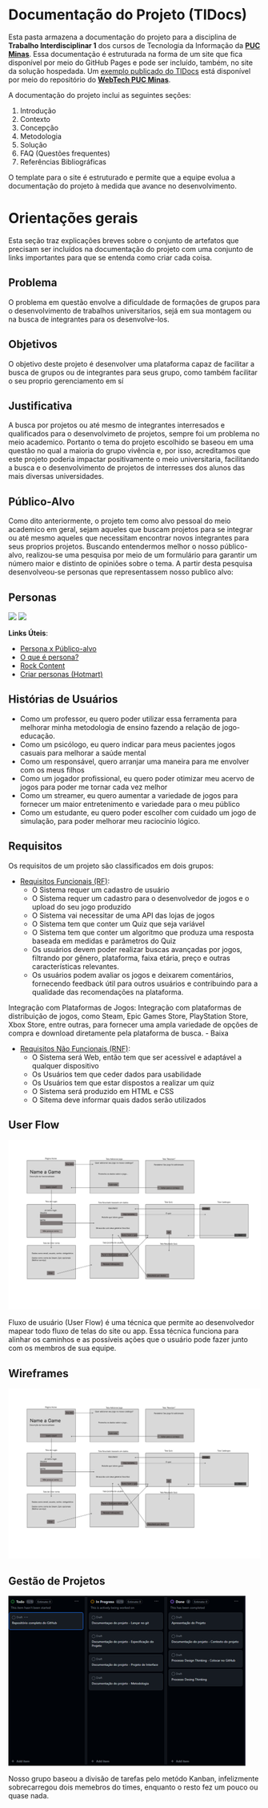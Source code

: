 # Documentação do Projeto (TIDocs)

Esta pasta armazena a documentação do projeto para a disciplina de **Trabalho Interdisciplinar 1** dos cursos de Tecnologia da Informação da **[PUC Minas](https://pucminas.br)**. Essa documentação é estruturada na forma de um site que fica disponível por meio do GitHub Pages e pode ser incluído, também, no site da solução hospedada. Um [exemplo publicado do TIDocs](https://webtech-puc-minas.github.io/ti1-template/) está disponível por meio do repositório do **[WebTech PUC Minas](https://github.com/webtech-pucminas)**.

A documentação do projeto inclui as seguintes seções:

1. Introdução
2. Contexto
3. Concepção
4. Metodologia
5. Solução
6. FAQ (Questões frequentes)
7. Referências Bibliográficas

O template para o site é estruturado e permite que a equipe evolua a documentação do projeto à medida que avance no desenvolvimento.

# Orientações gerais

Esta seção traz explicações breves sobre o conjunto de artefatos que precisam ser incluídos na documentação do projeto com uma conjunto de links importantes para que se entenda como criar cada coisa. 

## Problema

O problema em questão envolve a dificuldade de formações de grupos para o desenvolvimento de trabalhos universitarios, sejá em sua montagem ou na busca de integrantes para os desenvolve-los.

## Objetivos

O objetivo deste projeto é desenvolver uma plataforma capaz de facilitar a busca de grupos ou de integrantes para seus grupo, como também facilitar o seu proprio gerenciamento em sí


## Justificativa

A busca por projetos ou até mesmo de integrantes interresados e qualificados para o desenvolvimeto de projetos, sempre foi um problema no meio academico. Portanto o tema do projeto escolhido se baseou em uma questão no qual a maioria do grupo vivência e, por isso, acreditamos que este projeto poderia impactar positivamente o meio universitaria, facilitando a busca e o desenvolvimento de projetos de interresses dos alunos das mais diversas universidades.

## Público-Alvo

Como dito anteriormente, o projeto tem como alvo pessoal do meio academico em geral, sejam aqueles que buscam projetos para se integrar ou até mesmo aqueles que necessitam encontrar novos integrantes para seus proprios projetos.
Buscando entendermos melhor o nosso público-alvo, realizou-se uma pesquisa por meio de um formulário para garantir um número maior e distinto de opiniões sobre o tema. A partir desta pesquisa desenvolveou-se personas que representassem nosso publico alvo:
<br>


## Personas
<img src="/docs/assets/images/Persona1">
<img src="/docs/assets/images/Persona2">


**Links Úteis**:

- [Persona x Público-alvo](https://flammo.com.br/blog/persona-e-publico-alvo-qual-a-diferenca/)
- [O que é persona?](https://resultadosdigitais.com.br/blog/persona-o-que-e/)
- [Rock Content](https://rockcontent.com/blog/personas/)
- [Criar personas (Hotmart)](https://blog.hotmart.com/pt-br/como-criar-persona-negocio/)

## Histórias de Usuários
* Como um professor, eu quero poder utilizar essa ferramenta para melhorar minha metodologia de ensino fazendo a relação de jogo-educação.
* Como um psicólogo, eu quero indicar para meus pacientes jogos casuais para melhorar a saúde mental
* Como um responsável, quero arranjar uma maneira para me envolver com os meus filhos
* Como um jogador profissional, eu quero poder otimizar meu acervo de jogos para poder me tornar cada vez melhor
* Como um streamer, eu quero aumentar a variedade de jogos para fornecer um maior entretenimento e variedade para o meu público
* Como um estudante, eu quero poder escolher com cuidado um jogo de simulação, para poder melhorar meu raciocínio lógico.

## Requisitos

Os requisitos de um projeto são classificados em dois grupos:

- [Requisitos Funcionais (RF)](https://pt.wikipedia.org/wiki/Requisito_funcional):
  * O Sistema requer um cadastro de usuário
  * O Sistema requer um cadastro para o desenvolvedor de jogos e o upload do seu jogo produzido
  * O Sistema vai necessitar de uma API das lojas de jogos
  * O Sistema tem que conter um Quiz que seja variável
  * O Sistema tem que conter um algoritmo que produza uma resposta baseada em medidas e parâmetros do Quiz
  * Os usuários devem poder realizar buscas avançadas por jogos, filtrando por gênero, plataforma, faixa etária, preço e outras características relevantes.  
  * Os usuários podem avaliar os jogos e deixarem comentários, fornecendo feedback útil para outros usuários e contribuindo para a qualidade das recomendações na plataforma.

Integração com Plataformas de Jogos: Integração com plataformas de distribuição de jogos, como Steam, Epic Games Store, PlayStation Store, Xbox Store, entre outras, para fornecer uma ampla variedade de opções de compra e download diretamente pela plataforma de busca. - Baixa 
- [Requisitos Não Funcionais (RNF)](https://pt.wikipedia.org/wiki/Requisito_n%C3%A3o_funcional):
  * O Sistema será Web, então tem que ser acessível e adaptável a qualquer dispositivo
  * Os Usuários tem que ceder dados para usabilidade
  * Os Usuários tem que estar dispostos a realizar um quiz
  * O Sistema será produzido em HTML e CSS
  * O Sitema deve informar quais dados serão utilizados


## User Flow
<img src="/docs/assets/images/userflow.jfif">

Fluxo de usuário (User Flow) é uma técnica que permite ao desenvolvedor mapear todo fluxo de telas do site ou app. Essa técnica funciona para alinhar os caminhos e as possíveis ações que o usuário pode fazer junto com os membros de sua equipe.

## Wireframes
<img src="/docs/assets/images/userflow.jfif">


## Gestão de Projetos

<img src="/docs/assets/images/kanban.png">

Nosso grupo baseou a divisão de tarefas pelo metódo Kanban, infelizmente sobrecarregou dois memebros do times, enquanto o resto fez um pouco ou quase nada.
